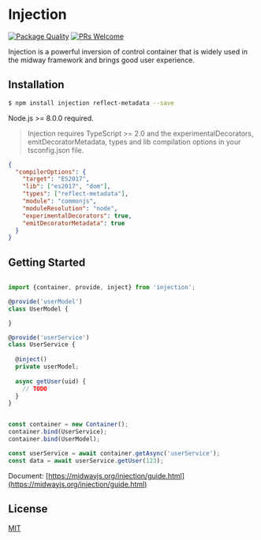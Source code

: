 # Injection

[![Package Quality](http://npm.packagequality.com/shield/injection.svg)](http://packagequality.com/#?package=injection)
[![PRs Welcome](https://img.shields.io/badge/PRs-welcome-brightgreen.svg)](https://github.com/midwayjs/midway/pulls)

Injection is a powerful inversion of control container that is widely used in the midway framework and brings good user experience. 

## Installation

```bash
$ npm install injection reflect-metadata --save
```

Node.js >= 8.0.0 required.

> Injection requires TypeScript >= 2.0 and the experimentalDecorators, emitDecoratorMetadata, types and lib compilation options in your tsconfig.json file.

```json
{
  "compilerOptions": {
    "target": "ES2017",
    "lib": ["es2017", "dom"],
    "types": ["reflect-metadata"],
    "module": "commonjs",
    "moduleResolution": "node",
    "experimentalDecorators": true,
    "emitDecoratorMetadata": true
  }
}
```

## Getting Started

```ts

import {container, provide, inject} from 'injection';

@provide('userModel')
class UserModel {

}

@provide('userService')
class UserService {
  
  @inject()
  private userModel;
  
  async getUser(uid) {
    // TODO
  }
}


const container = new Container();
container.bind(UserService);
container.bind(UserModel);

const userService = await container.getAsync('userService'); 
const data = await userService.getUser(123);
```

Document: [https://midwayjs.org/injection/guide.html](https://midwayjs.org/injection/guide.html)

## License

[MIT]((http://github.com/midwayjs/midway/blob/master/LICENSE))
